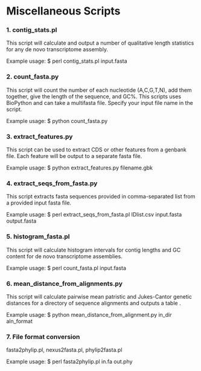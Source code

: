 # Miscellaneous Scripts

### 1. contig_stats.pl
This script will calculate and output a number of qualitative length statistics for any de novo transcriptome assembly.

Example usage: $ perl contig_stats.pl input.fasta

### 2. count_fasta.py
This script will count the number of each nucleotide (A,C,G,T,N), add them together, give the length of the sequence, and GC%. This scripts uses BioPython and can take a multifasta file. Specify your input file name in the script.

Example usage: $ python count_fasta.py

### 3. extract_features.py
This script can be used to extract CDS or other features from a genbank file. Each feature will be output to a separate fasta file.

Example usage: $ python extract_features.py filename.gbk

### 4. extract_seqs_from_fasta.py
This script extracts fasta sequences provided in comma-separated list from a provided input fasta file.

Example usage: $ perl extract_seqs_from_fasta.pl IDlist.csv input.fasta output.fasta

### 5. histogram_fasta.pl
This script will calculate histogram intervals for contig lengths and GC content for de novo transcriptome assemblies.

Example usage: $ perl count_fasta.pl input.fasta

### 6. mean_distance_from_alignments.py
This script will calculate pairwise mean patristic and Jukes-Cantor genetic distances for a directory of sequence alignments and outputs a table .

Example usage: $ python mean_distance_from_alignment.py in_dir aln_format

### 7. File format conversion
  fasta2phylip.pl, nexus2fasta.pl, phylip2fasta.pl
  
Example usage: $ perl fasta2phylip.pl in.fa out.phy
